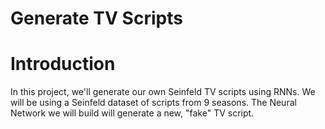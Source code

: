 <h1>Generate TV Scripts</h1>
<h1>Introduction</h1>
In this project, we'll generate our own Seinfeld TV scripts using RNNs. 
We will be using a Seinfeld dataset of scripts from 9 seasons. 
The Neural Network we will build will generate a new, "fake" TV script.

